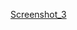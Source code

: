 [Screenshot_3](https://github.com/Abid-H-Chowdhury/php-oop/assets/108193802/25e4920e-e98c-47b2-881e-3424206a7022)
